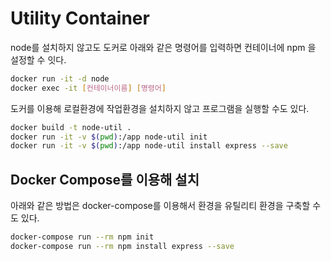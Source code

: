 # Utility Container

node를 설치하지 않고도 도커로 아래와 같은 명령어를 입력하면 컨테이너에 npm 을 설정할 수 잇다.

``` bash
docker run -it -d node
docker exec -it [컨테이너이름] [명령어]
```

도커를 이용해 로컬환경에 작업환경을 설치하지 않고 프로그램을 실행할 수도 있다.

``` bash
docker build -t node-util .
docker run -it -v $(pwd):/app node-util init
docker run -it -v $(pwd):/app node-util install express --save
```

## Docker Compose를 이용해 설치

아래와 같은 방법은 docker-compose를 이용해서 환경을 유틸리티 환경을 구축할 수도 있다.

``` bash
docker-compose run --rm npm init 
docker-compose run --rm npm install express --save
```
